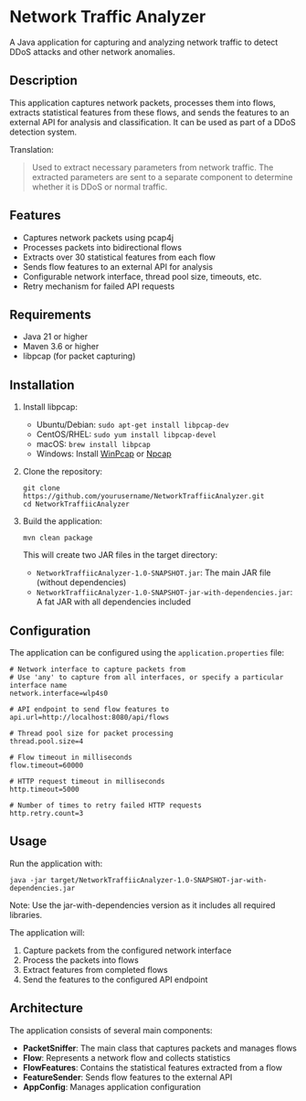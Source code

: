 # Network Traffic Analyzer

A Java application for capturing and analyzing network traffic to detect DDoS attacks and other network anomalies.

## Description

This application captures network packets, processes them into flows, extracts statistical features from these flows, and sends the features to an external API for analysis and classification. It can be used as part of a DDoS detection system.

Translation:
> Used to extract necessary parameters from network traffic. The extracted parameters are sent to a separate component to determine whether it is DDoS or normal traffic.

## Features

- Captures network packets using pcap4j
- Processes packets into bidirectional flows
- Extracts over 30 statistical features from each flow
- Sends flow features to an external API for analysis
- Configurable network interface, thread pool size, timeouts, etc.
- Retry mechanism for failed API requests

## Requirements

- Java 21 or higher
- Maven 3.6 or higher
- libpcap (for packet capturing)

## Installation

1. Install libpcap:
   - Ubuntu/Debian: `sudo apt-get install libpcap-dev`
   - CentOS/RHEL: `sudo yum install libpcap-devel`
   - macOS: `brew install libpcap`
   - Windows: Install [WinPcap](https://www.winpcap.org/) or [Npcap](https://nmap.org/npcap/)

2. Clone the repository:
   ```
   git clone https://github.com/yourusername/NetworkTraffiicAnalyzer.git
   cd NetworkTraffiicAnalyzer
   ```

3. Build the application:
   ```
   mvn clean package
   ```

   This will create two JAR files in the target directory:
   - `NetworkTraffiicAnalyzer-1.0-SNAPSHOT.jar`: The main JAR file (without dependencies)
   - `NetworkTraffiicAnalyzer-1.0-SNAPSHOT-jar-with-dependencies.jar`: A fat JAR with all dependencies included

## Configuration

The application can be configured using the `application.properties` file:

```properties
# Network interface to capture packets from
# Use 'any' to capture from all interfaces, or specify a particular interface name
network.interface=wlp4s0

# API endpoint to send flow features to
api.url=http://localhost:8080/api/flows

# Thread pool size for packet processing
thread.pool.size=4

# Flow timeout in milliseconds
flow.timeout=60000

# HTTP request timeout in milliseconds
http.timeout=5000

# Number of times to retry failed HTTP requests
http.retry.count=3
```

## Usage

Run the application with:

```
java -jar target/NetworkTraffiicAnalyzer-1.0-SNAPSHOT-jar-with-dependencies.jar
```

Note: Use the jar-with-dependencies version as it includes all required libraries.

The application will:
1. Capture packets from the configured network interface
2. Process the packets into flows
3. Extract features from completed flows
4. Send the features to the configured API endpoint

## Architecture

The application consists of several main components:

- **PacketSniffer**: The main class that captures packets and manages flows
- **Flow**: Represents a network flow and collects statistics
- **FlowFeatures**: Contains the statistical features extracted from a flow
- **FeatureSender**: Sends flow features to the external API
- **AppConfig**: Manages application configuration
